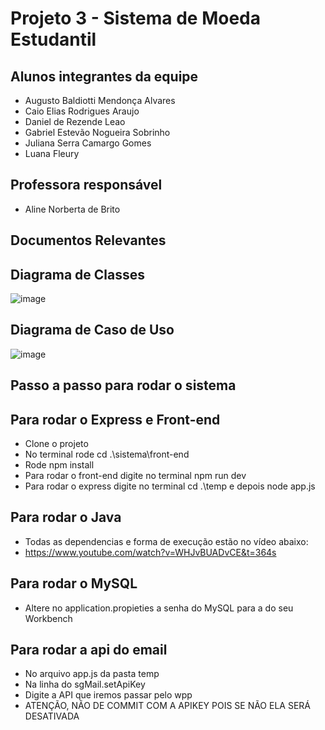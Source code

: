# Projeto 3 - Sistema de Moeda Estudantil
  
## Alunos integrantes da equipe

* Augusto Baldiotti Mendonça Alvares
* Caio Elias Rodrigues Araujo
* Daniel de Rezende Leao
* Gabriel Estevão Nogueira Sobrinho
* Juliana Serra Camargo Gomes
* Luana Fleury

## Professora responsável

* Aline Norberta de Brito

## Documentos Relevantes

  ## Diagrama de Classes

![image](https://github.com/PUCMG-2023-02-LDS-GP4/lab-03/assets/103442333/7632ae09-aa81-44f9-a98a-9c8ad5ec860e)

  ## Diagrama de Caso de Uso

 ![image](https://github.com/PUCMG-2023-02-LDS-GP4/lab-03/assets/103442333/7a8541ad-37f7-440c-8d0f-eda2a5414b89)

## Passo a passo para rodar o sistema
  ## Para rodar o Express e Front-end
  * Clone o projeto
  * No terminal rode cd .\sistema\front-end
  * Rode npm install
  * Para rodar o front-end digite no terminal npm run dev
  * Para rodar o express digite no terminal cd .\temp e depois node app.js
  ## Para rodar o Java
  * Todas as dependencias e forma de execução estão no vídeo abaixo:
  * https://www.youtube.com/watch?v=WHJvBUADvCE&t=364s
  ## Para rodar o MySQL
  * Altere no application.propieties a senha do MySQL para a do seu Workbench
  ## Para rodar a api do email
  * No arquivo app.js da pasta temp
  * Na linha do sgMail.setApiKey
  * Digite a API que iremos passar pelo wpp
  * ATENÇÃO, NÃO DE COMMIT COM A APIKEY POIS SE NÃO ELA SERÁ DESATIVADA


